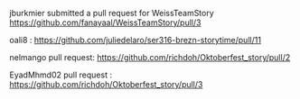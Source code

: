 jburkmier submitted a pull request for WeissTeamStory https://github.com/fanayaal/WeissTeamStory/pull/3

oali8 : https://github.com/juliedelaro/ser316-brezn-storytime/pull/11

nelmango pull request: https://github.com/richdoh/Oktoberfest_story/pull/2 

EyadMhmd02 pull request : https://github.com/richdoh/Oktoberfest_story/pull/3




